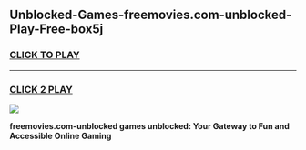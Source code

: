 
## Unblocked-Games-freemovies.com-unblocked-Play-Free-box5j
<h3>
<a href="https://premium76.site?title=freemovies.com-unblocked&ref=18A1">CLICK TO PLAY</a></h3>
<hr>

<h3>
<a href="https://premium76.site?title=freemovies.com-unblocked&ref=18A1">CLICK 2 PLAY</a>
  
</h3>

<a href="https://premium76.site?title=freemovies.com-unblocked&ref=18A1"><img src="https://clearcache.store/games.png"></a>


**freemovies.com-unblocked games unblocked: Your Gateway to Fun and Accessible Online Gaming**
